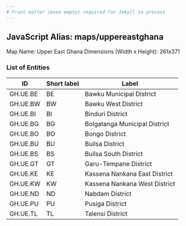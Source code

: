 ```yaml
---
# Front matter (even empty) required for Jekyll to process
---
```


## JavaScript Alias: maps/uppereastghana

Map Name: Upper East Ghana
Dimensions (Width x Height): 261x371

### List of Entities

| ID       | Short label | Label                         |
| -------- | ----------- | ----------------------------- |
| GH.UE.BE | BE          | Bawku Municipal District      |
| GH.UE.BW | BW          | Bawku West District           |
| GH.UE.BI | BI          | Binduri District              |
| GH.UE.BG | BG          | Bolgatanga Municipal District |
| GH.UE.BO | BO          | Bongo District                |
| GH.UE.BU | BU          | Builsa District               |
| GH.UE.BS | BS          | Builsa South District         |
| GH.UE.GT | GT          | Garu-Tempane District         |
| GH.UE.KE | KE          | Kassena Nankana East District |
| GH.UE.KW | KW          | Kassena Nankana West District |
| GH.UE.ND | ND          | Nabdam District               |
| GH.UE.PU | PU          | Pusiga District               |
| GH.UE.TL | TL          | Talensi District              |
